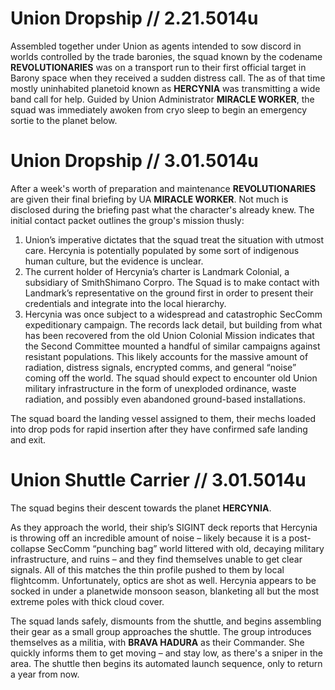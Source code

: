 # Union Dropship // 2.21.5014u
Assembled together under Union as agents intended to sow discord in worlds controlled by the trade baronies, the squad known by the codename **REVOLUTIONARIES** was on a transport run to their first official target in Barony space when they received a sudden distress call. The as of that time mostly uninhabited planetoid known as **HERCYNIA** was transmitting a wide band call for help. Guided by Union Administrator **MIRACLE WORKER**, the squad was immediately awoken from cryo sleep to begin an emergency sortie to the planet below. 

# Union Dropship // 3.01.5014u

After a week's worth of preparation and maintenance **REVOLUTIONARIES** are given their final briefing by UA **MIRACLE WORKER**. Not much is disclosed during the briefing past what the character's already knew. The initial contact packet outlines the group's mission thusly:

1. Union’s imperative dictates that the squad treat the situation with utmost care. Hercynia is potentially populated by some sort of indigenous human culture, but the evidence is unclear.
2. The current holder of Hercynia’s charter is Landmark Colonial, a subsidiary of SmithShimano Corpro. The Squad is to make contact with Landmark’s representative on the ground first in order to present their credentials and integrate into the local hierarchy.
3. Hercynia was once subject to a widespread and catastrophic SecComm expeditionary campaign. The records lack detail, but building from what has been recovered from the old Union Colonial Mission indicates that the Second Committee mounted a handful of similar campaigns against resistant populations. This likely accounts for the massive amount of radiation, distress signals, encrypted comms, and general “noise” coming off the world. The squad should expect to encounter old Union military infrastructure in the form of unexploded ordinance, waste radiation, and possibly even abandoned ground-based installations.

The squad board the landing vessel assigned to them, their mechs loaded into drop pods for rapid insertion after they have confirmed safe landing and exit.

# Union Shuttle Carrier // 3.01.5014u

The squad begins their descent towards the planet **HERCYNIA**.

As they approach the world, their ship’s SIGINT deck reports that Hercynia is throwing off an incredible amount of noise – likely because it is a post-collapse SecComm “punching bag” world littered with old, decaying military infrastructure, and ruins – and they find themselves unable to get clear signals. All of this matches the thin profile pushed to them by local flightcomm. Unfortunately, optics are shot as well. Hercynia appears to be socked in under a planetwide monsoon season, blanketing all but the most extreme poles with thick cloud cover.

The squad lands safely, dismounts from the shuttle, and begins assembling their gear as a small group approaches the shuttle. The group introduces themselves as a militia, with **BRAVA HADURA** as their Commander. She quickly informs them to get moving – and stay low, as there's a sniper in the area. The shuttle then begins its automated launch sequence, only to return a year from now.